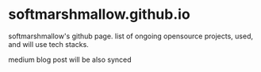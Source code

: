 # softmarshmallow.github.io

softmarshmallow's github page. 
list of ongoing opensource projects, used, and will use tech stacks.

medium blog post will be also synced
